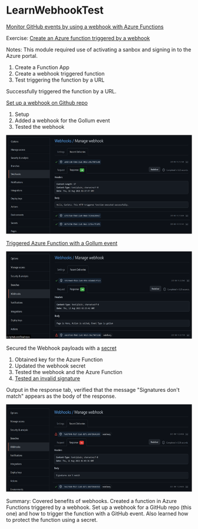# LearnWebhookTest

[Monitor GitHub events by using a webhook with Azure Functions](https://docs.microsoft.com/en-us/learn/modules/monitor-github-events-with-a-function-triggered-by-a-webhook/) 

Exercise: [Create an Azure function triggered by a webhook](https://docs.microsoft.com/en-us/learn/modules/monitor-github-events-with-a-function-triggered-by-a-webhook/3-exercise-create-function-triggered-by-webhook)

Notes: This module required use of activating a sanbox and signing in to the Azure portal.

1. Create a Function App
2. Create a webhook triggered function
3. Test triggering the function by a URL

Successfully triggered the function by a URL. 

[Set up a webhook on Github repo](https://docs.microsoft.com/en-us/learn/modules/monitor-github-events-with-a-function-triggered-by-a-webhook/5-exercise-setup-webhook-for-github-repo)

1. Setup
2. Added a webhook for the Gollum event
3. Tested the webhook


<img src="webhookstest.PNG" width="671" height="267">

[Triggered Azure Function with a Gollum event](https://docs.microsoft.com/en-us/learn/modules/monitor-github-events-with-a-function-triggered-by-a-webhook/7-exercise-trigger-function-with-github-event)

<img src="webhookerrorcodefix.PNG" width="668" height="236">

Secured the Webhook payloads with a [secret](https://docs.microsoft.com/en-us/learn/modules/monitor-github-events-with-a-function-triggered-by-a-webhook/8-secure-webhook-payloads-with-secret)

1. Obtained key for the Azure Function
2. Updated the webhook secret
3. Tested the webhook and the Azure Function
4. [Tested an invalid signature](https://docs.microsoft.com/en-us/learn/modules/monitor-github-events-with-a-function-triggered-by-a-webhook/9-exercise-secure-webhook-payloads-with-secret)

Output in the response tab, verified that the message "Signatures don't match" appears as the body of the response.

<img src="webhooknomatch.PNG" width="668" height="236">

Summary: Covered benefits of webhooks. Created a function in Azure Functions triggered by a webhook. Set up a webhook for a GitHub repo (this one) and how to trigger the function with a GitHub event. Also learned how to protect the function using a secret.

